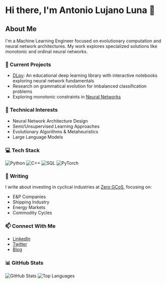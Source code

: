 # Hi there, I'm Antonio Lujano Luna 👋

## About Me
I'm a Machine Learning Engineer focused on evolutionary computation and neural network architectures. My work explores specialized solutions like monotonic and ordinal neural networks.

### 🔭 Current Projects
- [DLpy](https://github.com/AntonioLujanoLuna/DLpy): An educational deep learning library with interactive notebooks exploring neural network fundamentals
- Research on grammatical evolution for imbalanced classification problems
- Exploring monotonic constraints in [Neural Networks](https://github.com/AntonioLujanoLuna/MonotonicNeuralNetworks)

### 🎯 Technical Interests
- Neural Network Architecture Design
- Semi/Unsupervised Learning Approaches
- Evolutionary Algorithms & Metaheuristics
- Large Language Models

### 💻 Tech Stack
![Python](https://img.shields.io/badge/-Python-3776AB?style=flat-square&logo=python&logoColor=white)
![C++](https://img.shields.io/badge/-C++-00599C?style=flat-square&logo=c%2B%2B&logoColor=white)
![SQL](https://img.shields.io/badge/-SQL-4479A1?style=flat-square&logo=mysql&logoColor=white)
![PyTorch](https://img.shields.io/badge/-PyTorch-EE4C2C?style=flat-square&logo=pytorch&logoColor=white)

### 📝 Writing
I write about investing in cyclical industries at [Zero GCoS](https://zerogcos.substack.com/), focusing on:
- E&P Companies
- Shipping Industry
- Energy Markets
- Commodity Cycles

### 📫 Connect With Me
- [LinkedIn](https://www.linkedin.com/in/antoniolujanoluna)
- [Twitter](https://x.com/_NameValue_)
- [Blog](https://zerogcos.substack.com/)

### 📊 GitHub Stats
![GitHub Stats](https://github-readme-stats.vercel.app/api?username=AntonioLujanoLuna&show_icons=true&theme=radical)
![Top Languages](https://github-readme-stats.vercel.app/api/top-langs/?username=AntonioLujanoLuna&layout=compact&theme=radical)
